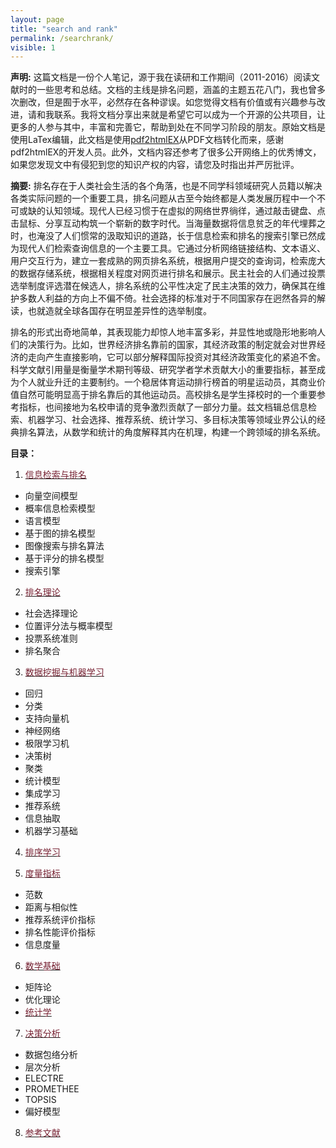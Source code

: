 ```yaml
---
layout: page
title: "search and rank"
permalink: /searchrank/
visible: 1
---
```

<b>声明:</b>
这篇文档是一份个人笔记，源于我在读研和工作期间（2011-2016）阅读文献时的一些思考和总结。文档的主线是排名问题，涵盖的主题五花八门，我也曾多次删改，但是囿于水平，必然存在各种谬误。如您觉得文档有价值或有兴趣参与改进，请和我联系。我将文档分享出来就是希望它可以成为一个开源的公共项目，让更多的人参与其中，丰富和完善它，帮助到处在不同学习阶段的朋友。原始文档是使用LaTex编辑，此文档是使用<a href="https://github.com/coolwanglu/pdf2htmlEX" target="_blank">pdf2htmlEX</a>从PDF文档转化而来，感谢pdf2htmlEX的开发人员。此外，文档内容还参考了很多公开网络上的优秀博文，如果您发现文中有侵犯到您的知识产权的内容，请您及时指出并严厉批评。

<b>摘要:</b>
排名存在于人类社会生活的各个角落，也是不同学科领域研究人员籍以解决各类实际问题的一个重要工具，排名问题从古至今始终都是人类发展历程中一个不可或缺的认知领域。现代人已经习惯于在虚拟的网络世界徜徉，通过敲击键盘、点击鼠标、分享互动构筑一个崭新的数字时代。当海量数据将信息贫乏的年代埋葬之时，也淹没了人们惯常的汲取知识的道路，长于信息检索和排名的搜索引擎已然成为现代人们检索查询信息的一个主要工具。它通过分析网络链接结构、文本语义、用户交互行为，建立一套成熟的网页排名系统，根据用户提交的查询词，检索庞大的数据存储系统，根据相关程度对网页进行排名和展示。民主社会的人们通过投票选举制度评选潜在候选人，排名系统的公平性决定了民主决策的效力，确保其在维护多数人利益的方向上不偏不倚。社会选择的标准对于不同国家存在迥然各异的解读，也就造就全球各国存在明显差异性的选举制度。

排名的形式出奇地简单，其表现能力却惊人地丰富多彩，并显性地或隐形地影响人们的决策行为。比如，世界经济排名靠前的国家，其经济政策的制定就会对世界经济的走向产生直接影响，它可以部分解释国际投资对其经济政策变化的紧追不舍。科学文献引用量是衡量学术期刊等级、研究学者学术贡献大小的重要指标，甚至成为个人就业升迁的主要制约。一个稳居体育运动排行榜首的明星运动员，其商业价值自然可能明显高于排名靠后的其他运动员。高校排名是学生择校时的一个重要参考指标，也间接地为名校申请的竞争激烈贡献了一部分力量。兹文档辑总信息检索、机器学习、社会选择、推荐系统、统计学习、多目标决策等领域业界公认的经典排名算法，从数学和统计的角度解释其内在机理，构建一个跨领域的排名系统。

<b>目录：</b>
1. <a href="/searchrank/ir.html" target="_blank"><font color="#772233">信息检索与排名</font></a>
  - 向量空间模型
  - 概率信息检索模型
  - 语言模型
  - 基于图的排名模型
  - 图像搜索与排名算法
  - 基于评分的排名模型
  - 搜索引擎

2. <a href="/searchrank/rank.html" target="_blank"><font color="#772233">排名理论</font></a>
  - 社会选择理论
  - 位置评分法与概率模型
  - 投票系统准则
  - 排名聚合

3. <a href="/searchrank/dmml.html" target="_blank"><font color="#772233">数据挖掘与机器学习</font></a>
  - 回归
  - 分类
  - 支持向量机
  - 神经网络
  - 极限学习机
  - 决策树
  - 聚类
  - 统计模型
  - 集成学习
  - 推荐系统
  - 信息抽取
  - 机器学习基础

4. <a href="/searchrank/l2r.html" target="_blank"><font color="#772233">排序学习</font></a>

5. <a href="/searchrank/metric.html" target="_blank"><font color="#772233">度量指标</font></a>
  - 范数
  - 距离与相似性
  - 推荐系统评价指标
  - 排名性能评价指标
  - 信息度量

6. <a href="/searchrank/math.html" target="_blank"><font color="#772233">数学基础</font></a>
  - 矩阵论
  - 优化理论
  - <a href="/searchrank/stat.html" target="_blank"><font color="#772233">统计学</font></a>

7. <a href="/searchrank/mcda.html" target="_blank"><font color="#772233">决策分析</font></a>
  - 数据包络分析
  - 层次分析
  - ELECTRE
  - PROMETHEE
  - TOPSIS
  - 偏好模型

8. <a href="/searchrank/ref.html" target="_blank"><font color="#772233">参考文献</font></a>
